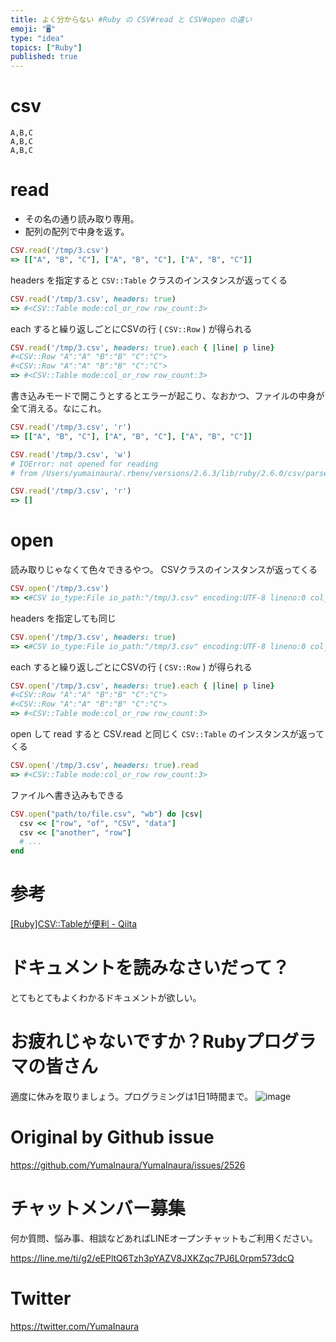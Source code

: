 ```yaml
---
title: よく分からない #Ruby の CSV#read と CSV#open の違い
emoji: "🖥"
type: "idea"
topics: ["Ruby"]
published: true
---
```


# csv

```
A,B,C
A,B,C
A,B,C
```

# read

- その名の通り読み取り専用。
- 配列の配列で中身を返す。

```rb
CSV.read('/tmp/3.csv')
=> [["A", "B", "C"], ["A", "B", "C"], ["A", "B", "C"]]
```

headers を指定すると `CSV::Table` クラスのインスタンスが返ってくる

```rb
CSV.read('/tmp/3.csv', headers: true)
=> #<CSV::Table mode:col_or_row row_count:3>
```

each すると繰り返しごとにCSVの行 ( `CSV::Row` ) が得られる

```rb
CSV.read('/tmp/3.csv', headers: true).each { |line| p line}
#<CSV::Row "A":"A" "B":"B" "C":"C">
#<CSV::Row "A":"A" "B":"B" "C":"C">
=> #<CSV::Table mode:col_or_row row_count:3>
````

書き込みモードで開こうとするとエラーが起こり、なおかつ、ファイルの中身が全て消える。なにこれ。

```rb
CSV.read('/tmp/3.csv', 'r')
=> [["A", "B", "C"], ["A", "B", "C"], ["A", "B", "C"]]

CSV.read('/tmp/3.csv', 'w')
# IOError: not opened for reading
# from /Users/yumainaura/.rbenv/versions/2.6.3/lib/ruby/2.6.0/csv/parser.rb:202:in `gets'

CSV.read('/tmp/3.csv', 'r')
=> []
```

# open

読み取りじゃなくて色々できるやつ。
CSVクラスのインスタンスが返ってくる

```rb
CSV.open('/tmp/3.csv')
=> <#CSV io_type:File io_path:"/tmp/3.csv" encoding:UTF-8 lineno:0 col_sep:"," row_sep:"\n" quote_char:"\"">
```

headers を指定しても同じ

```rb
CSV.open('/tmp/3.csv', headers: true)
=> <#CSV io_type:File io_path:"/tmp/3.csv" encoding:UTF-8 lineno:0 col_sep:"," row_sep:"\n" quote_char:"\"" headers:true>
```

each すると繰り返しごとにCSVの行 ( `CSV::Row` ) が得られる

```rb
CSV.open('/tmp/3.csv', headers: true).each { |line| p line}
#<CSV::Row "A":"A" "B":"B" "C":"C">
#<CSV::Row "A":"A" "B":"B" "C":"C">
=> #<CSV::Table mode:col_or_row row_count:3>
```

open して read すると CSV.read と同じく `CSV::Table` のインスタンスが返ってくる

```rb
CSV.open('/tmp/3.csv', headers: true).read
=> #<CSV::Table mode:col_or_row row_count:3>
````

ファイルへ書き込みもできる

```rb
CSV.open("path/to/file.csv", "wb") do |csv|
  csv << ["row", "of", "CSV", "data"]
  csv << ["another", "row"]
  # ...
end
````

# 参考

[[Ruby]CSV::Tableが便利 - Qiita](https://qiita.com/hkengo/items/59ba599ef48c613f2402)

# ドキュメントを読みなさいだって？

とてもとてもよくわかるドキュメントが欲しい。

# お疲れじゃないですか？Rubyプログラマの皆さん

適度に休みを取りましょう。プログラミングは1日1時間まで。
![image](https://user-images.githubusercontent.com/13635059/65644969-c2a29e00-e030-11e9-850c-ad31b924d59b.png)



# Original by Github issue

https://github.com/YumaInaura/YumaInaura/issues/2526








<!-- Update From Qiita API -->

# チャットメンバー募集


何か質問、悩み事、相談などあればLINEオープンチャットもご利用ください。

https://line.me/ti/g2/eEPltQ6Tzh3pYAZV8JXKZqc7PJ6L0rpm573dcQ





# Twitter


https://twitter.com/YumaInaura


<!-- Update From Qiita API -->


